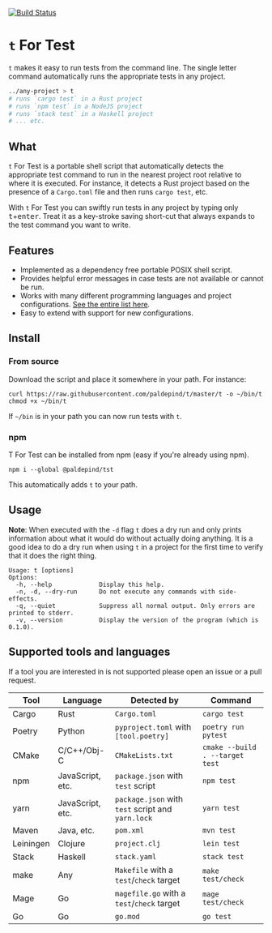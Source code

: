 [![Build Status](https://travis-ci.com/paldepind/tst.svg?branch=master)](https://travis-ci.com/paldepind/tst)

# `t` For Test

`t` makes it easy to run tests from the command line. The single letter command
automatically runs the appropriate tests in any project.

```sh
../any-project > t
# runs `cargo test` in a Rust project
# runs `npm test` in a NodeJS project
# runs `stack test` in a Haskell project
# ... etc.
```

## What

`t` For Test is a portable shell script that automatically detects the
appropriate test command to run in the nearest project root relative to where
it is executed. For instance, it detects a Rust project based on the presence
of a `Cargo.toml` file and then runs `cargo test`, etc.

With `t` For Test you can swiftly run tests in any project by typing only
<kbd>t</kbd>+<kbd>enter</kbd>. Treat it as a key-stroke saving short-cut that
always expands to the test command you want to write.

## Features

* Implemented as a dependency free portable POSIX shell script.
* Provides helpful error messages in case tests are not available or cannot be
  run.
* Works with many different programming languages and project configurations.
  [See the entire list here](#supported-tools-and-languages).
* Easy to extend with support for new configurations.

## Install

### From source

Download the script and place it somewhere in your path. For instance:

```
curl https://raw.githubusercontent.com/paldepind/t/master/t -o ~/bin/t
chmod +x ~/bin/t
```

If `~/bin` is in your path you can now run tests with `t`.

### npm

T For Test can be installed from npm (easy if you're already using npm).

```
npm i --global @paldepind/tst
```

This automatically adds `t` to your path.

## Usage

**Note**: When executed with the `-d` flag `t` does a dry run and only prints
information about what it would do without actually doing anything. It is a
good idea to do a dry run when using `t` in a project for the first time to
verify that it does the right thing.

```
Usage: t [options]
Options:
  -h, --help             Display this help.
  -n, -d, --dry-run      Do not execute any commands with side-effects.
  -q, --quiet            Suppress all normal output. Only errors are printed to stderr.
  -v, --version          Display the version of the program (which is 0.1.0).
```

## Supported tools and languages

If a tool you are interested in is not supported please open an issue or a pull
request.

| Tool      | Language         | Detected by                                       | Command                         |
|-----------|------------------|---------------------------------------------------|---------------------------------|
| Cargo     | Rust             | `Cargo.toml`                                      | `cargo test`                    |
| Poetry    | Python           | `pyproject.toml` with `[tool.poetry]`             | `poetry run pytest`             |
| CMake     | C/C++/Obj-C      | `CMakeLists.txt`                                  | `cmake --build . --target test` |
| npm       | JavaScript, etc. | `package.json` with `test` script                 | `npm test`                      |
| yarn      | JavaScript, etc. | `package.json` with `test` script and `yarn.lock` | `yarn test`                     |
| Maven     | Java, etc.       | `pom.xml`                                         | `mvn test`                      |
| Leiningen | Clojure          | `project.clj`                                     | `lein test`                     |
| Stack     | Haskell          | `stack.yaml`                                      | `stack test`                    |
| make      | Any              | `Makefile` with a `test`/`check` target           | `make test/check`               |
| Mage      | Go               | `magefile.go` with a `test`/`check` target        | `mage test/check`               |
| Go        | Go               | `go.mod`                                          | `go test`                       |

